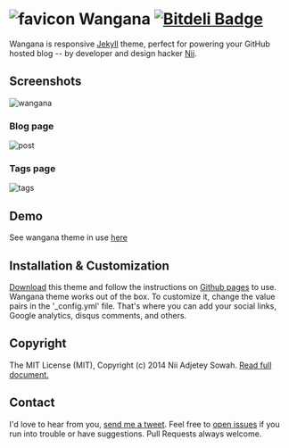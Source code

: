 ![favicon](https://raw.github.com/nadjetey/wangana/master/favicon.png) Wangana [![Bitdeli Badge](https://d2weczhvl823v0.cloudfront.net/nadjetey/wangana/trend.png)](https://bitdeli.com/free "Bitdeli Badge")
==============

Wangana is responsive [Jekyll](http://jekyllrb.com/) theme, perfect for powering your GitHub hosted blog -- by developer and design hacker [Nii](https://twitter.com/_nadjetey).

## Screenshots
![wangana](https://raw.github.com/nadjetey/wangana/master/assets/images/wangana-big.png)
### Blog page
![post](https://raw.github.com/nadjetey/wangana/master/assets/images/wangana-post.png)
### Tags page
![tags](https://raw.github.com/nadjetey/wangana/master/assets/images/wangana-tags.png)

## Demo
See wangana theme in use [here](http://nadjetey.github.io)

## Installation & Customization
[Download](https://github.com/nadjetey/wangana/archive/master.zip) this theme and follow the instructions on [Github pages](http://pages.github.com/) to use. Wangana theme works out of the box. To customize it, change the value pairs in the '_config.yml' file. That's where you can add your social links, Google analytics, disqus comments, and others.

## Copyright
The MIT License (MIT), Copyright (c) 2014 Nii Adjetey Sowah. [Read full document.](LICENSE)

## Contact
I'd love to hear from you, [send me a tweet](https://twitter.com/_nadjetey). Feel free to [open issues](https://github.com/nadjetey/wangana/issues/new) if you run into trouble or have suggestions. Pull Requests always welcome.